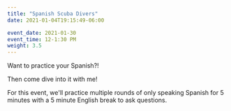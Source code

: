```yaml
---
title: "Spanish Scuba Divers"
date: 2021-01-04T19:15:49-06:00

event_date: 2021-01-30
event_time: 12-1:30 PM
weight: 3.5
---
```


Want to practice your Spanish?!

Then come dive into it with me!

For this event, we'll practice multiple rounds of only speaking Spanish for 5 minutes with a 5 minute English break to ask questions.